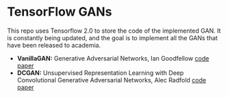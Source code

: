 # TensorFlow GANs

This repo uses Tensorflow 2.0 to store the code of the implemented GAN. It is constantly being updated, and the goal is to implement all the GANs that have been released to academia.


* **VanillaGAN:** Generative Adversarial Networks, Ian Goodfellow [code](https://github.com/marload/TensorFlow-GANs/tree/master/vanilla-GAN) [paper](https://arxiv.org/abs/1406.2661)
* **DCGAN:** Unsupervised Representation Learning with Deep Convolutional Generative Adversarial Networks, Alec Radfold [code](https://github.com/marload/TensorFlow-GANs/tree/master/DCGAN) [paper](https://arxiv.org/abs/1511.06434)